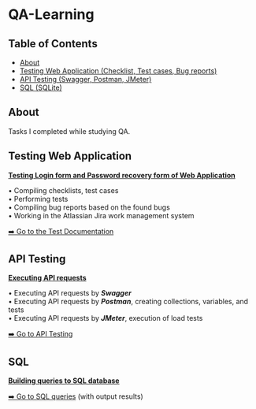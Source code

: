 # QA-Learning <a name="start"></a>

## Table of Contents

- [About](#about)
- [Testing Web Application (Checklist, Test cases, Bug reports)](#testing_web_app)
- [API Testing (Swagger, Postman, JMeter)](#api)
- [SQL (SQLite)](#sql)


## About <a name="about"></a>

Tasks I completed while studying QA.


## Testing Web Application <a name="testing_web_app"></a>

**<ins>Testing Login form and Password recovery form of Web Application</ins>**  

• Compiling checklists, test cases  
• Performing tests  
• Compiling bug reports based on the found bugs  
• Working in the Atlassian Jira work management system  

[➡️ Go to the Test Documentation](https://github.com/mentor-dev/QA-Learning/tree/main/Testing_Web_Application#start)  


## API Testing <a name="api"></a>

**<ins>Executing API requests</ins>**  

• Executing API requests by ***Swagger***  
• Executing API requests by ***Postman***, creating collections, variables, and tests  
• Executing API requests by ***JMeter***, execution of load tests   

[➡️ Go to API Testing](https://github.com/mentor-dev/QA-Learning/tree/main/API_Testing#start)


## SQL <a name="sql"></a>

**<ins>Building queries to SQL database</ins>**  

[➡️ Go to SQL queries](https://github.com/mentor-dev/QA-Learning/tree/main/SQL#start) (with output results)
